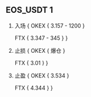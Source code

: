 ## EOS_USDT 1

1. 入场 {
    OKEX {
        3.157 - 1200
    }

    FTX {
        3.347 - 345
    }
}

2. 止损 {
    OKEX {
        爆仓
    }

    FTX {
        3.01
    }
}

3. 止盈 {
    OKEX {
        3.534
    }

    FTX {
        4.344
    }
}
